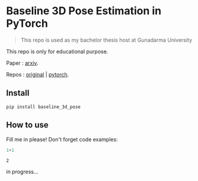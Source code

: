 # Baseline 3D Pose Estimation in PyTorch
> This repo is used as my bachelor thesis host at Gunadarma University


This repo is only for educational purpose.

Paper : [arxiv](https://arxiv.org/abs/1705.03098).

Repos : [original](https://github.com/una-dinosauria/3d-pose-baseline) | [pytorch](https://github.com/weigq/3d_pose_baseline_pytorch).

## Install

`pip install baseline_3d_pose`

## How to use

Fill me in please! Don't forget code examples:

```python
1+1
```




    2



in progress...
